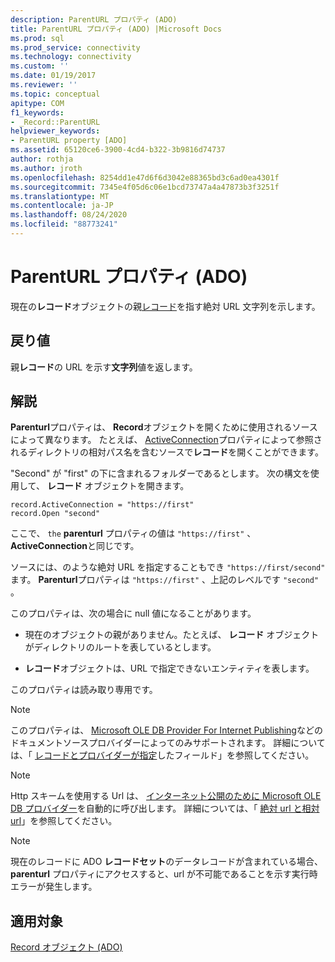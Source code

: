 ```yaml
---
description: ParentURL プロパティ (ADO)
title: ParentURL プロパティ (ADO) |Microsoft Docs
ms.prod: sql
ms.prod_service: connectivity
ms.technology: connectivity
ms.custom: ''
ms.date: 01/19/2017
ms.reviewer: ''
ms.topic: conceptual
apitype: COM
f1_keywords:
- _Record::ParentURL
helpviewer_keywords:
- ParentURL property [ADO]
ms.assetid: 65120ce6-3900-4cd4-b322-3b9816d74737
author: rothja
ms.author: jroth
ms.openlocfilehash: 8254dd1e47d6f6d3042e88365bd3c6ad0ea4301f
ms.sourcegitcommit: 7345e4f05d6c06e1bcd73747a4a47873b3f3251f
ms.translationtype: MT
ms.contentlocale: ja-JP
ms.lasthandoff: 08/24/2020
ms.locfileid: "88773241"
---
```

# <a name="parenturl-property-ado"></a>ParentURL プロパティ (ADO)
現在の**レコード**オブジェクトの親[レコード](./record-object-ado.md)を指す絶対 URL 文字列を示します。  
  
## <a name="return-value"></a>戻り値  
 親**レコード**の URL を示す**文字列**値を返します。  
  
## <a name="remarks"></a>解説  
 **Parenturl**プロパティは、 **Record**オブジェクトを開くために使用されるソースによって異なります。 たとえば、 [ActiveConnection](./activeconnection-property-ado.md)プロパティによって参照されるディレクトリの相対パス名を含むソースで**レコード**を開くことができます。  
  
 "Second" が "first" の下に含まれるフォルダーであるとします。 次の構文を使用して、 **レコード** オブジェクトを開きます。  
  
```  
record.ActiveConnection = "https://first"  
record.Open "second"  
```  
  
 ここで、 `the` **parenturl** プロパティの値は `"https://first"` 、 **ActiveConnection**と同じです。  
  
 ソースには、のような絶対 URL を指定することもでき `"https://first/second"` ます。 **Parenturl**プロパティは `"https://first"` 、上記のレベルです `"second"` 。  
  
 このプロパティは、次の場合に null 値になることがあります。  
  
-   現在のオブジェクトの親がありません。たとえば、 **レコード** オブジェクトがディレクトリのルートを表しているとします。  
  
-   **レコード**オブジェクトは、URL で指定できないエンティティを表します。  
  
 このプロパティは読み取り専用です。  
  
> [!NOTE]
>  このプロパティは、 [Microsoft OLE DB Provider For Internet Publishing](../../guide/appendixes/microsoft-ole-db-provider-for-internet-publishing.md)などのドキュメントソースプロバイダーによってのみサポートされます。 詳細については、「 [レコードとプロバイダーが指定](../../guide/data/records-and-provider-supplied-fields.md)したフィールド」を参照してください。  
  
> [!NOTE]
>  Http スキームを使用する Url は、 [インターネット公開のために Microsoft OLE DB プロバイダー](../../guide/appendixes/microsoft-ole-db-provider-for-internet-publishing.md)を自動的に呼び出します。 詳細については、「 [絶対 url と相対 url](../../guide/data/absolute-and-relative-urls.md)」を参照してください。  
  
> [!NOTE]
>  現在のレコードに ADO **レコードセット**のデータレコードが含まれている場合、 **parenturl** プロパティにアクセスすると、url が不可能であることを示す実行時エラーが発生します。  
  
## <a name="applies-to"></a>適用対象  
 [Record オブジェクト (ADO)](./record-object-ado.md)